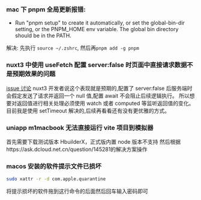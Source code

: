 ### mac 下 pnpm 全局更新报错:

- Run "pnpm setup" to create it automatically, or set the global-bin-dir setting, or the PNPM_HOME env variable. The global bin directory should be in the PATH.

解决: 先执行 `source ~/.zshrc`, 然后再`pnpm add -g pnpm`

### nuxt3 中使用 useFetch 配置 server:false 时页面中直接请求数据不是预期效果的问题

[issue 讨论](https://github.com/nuxt/framework/issues/4548)
nuxt3 开发者说这个表现就是预期的,配置了 server:false 后服务端时会假定发送了请求并返回一个 null 值,配置 await 不会阻止后续逻辑执行。
所以想要对返回值进行相关处理必须使用 watch 或者 computed 等监听返回值的变化。
目前我是使用 setTimeout 解决的,后续再看看还有没有更优雅的方式。

### uniapp m1macbook 无法直接运行 vite 项目到模拟器

首先需要下载测试版本 HbuilderX，正式版内置 node 版本不支持
然后根据https://ask.dcloud.net.cn/question/145281的解决方案操作

### macos 安装的软件提示文件已损坏

```bash
sudo xattr -r -d com.apple.quarantine
```

将提示损坏的软件拖到这行命令的后面然后回车输入密码即可
